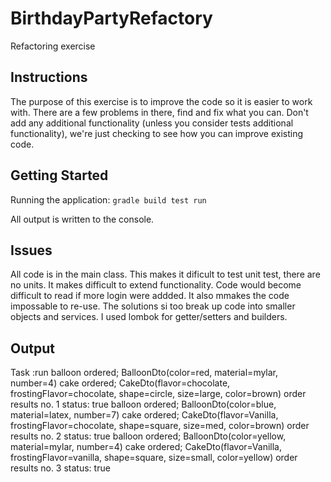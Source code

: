 # BirthdayPartyRefactory
Refactoring exercise

## Instructions
The purpose of this exercise is to improve the code so it is easier to work with. 
There are a few problems in there, find and fix what you can. Don't add any additional
functionality (unless you consider tests additional functionality), we're just checking to see how you can improve existing code.
 
## Getting Started

Running the application: `gradle build test run`

All output is written to the console.

## Issues
All code is in the main class. This makes it dificult to test unit test, there are no units. It makes difficult to extend functionality. Code would become difficult to read if more login were addded. It also mmakes the code impossable to re-use. The solutions si too break up code into smaller objects and services. I used lombok for getter/setters and builders.


## Output
 Task :run
balloon ordered; BalloonDto(color=red, material=mylar, number=4)
cake ordered; CakeDto(flavor=chocolate, frostingFlavor=chocolate, shape=circle, size=large, color=brown)
order results no. 1 status: true
balloon ordered; BalloonDto(color=blue, material=latex, number=7)
cake ordered; CakeDto(flavor=Vanilla, frostingFlavor=chocolate, shape=square, size=med, color=brown)
order results no. 2 status: true
balloon ordered; BalloonDto(color=yellow, material=mylar, number=4)
cake ordered; CakeDto(flavor=Vanilla, frostingFlavor=vanilla, shape=square, size=small, color=yellow)
order results no. 3 status: true
